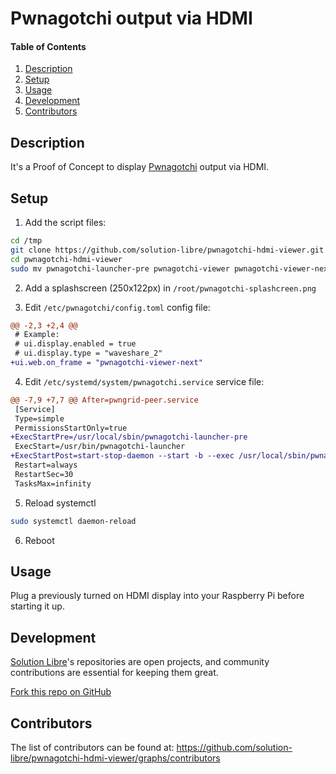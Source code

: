 # Pwnagotchi output via HDMI

#### Table of Contents

1. [Description](#description)
2. [Setup](#setup)
3. [Usage](#usage)
4. [Development](#development)
5. [Contributors](#contributors)

## Description

It's a Proof of Concept to display [Pwnagotchi](https://pwnagotchi.ai/) output via HDMI.

## Setup

1. Add the script files:

```sh
cd /tmp
git clone https://github.com/solution-libre/pwnagotchi-hdmi-viewer.git
cd pwnagotchi-hdmi-viewer
sudo mv pwnagotchi-launcher-pre pwnagotchi-viewer pwnagotchi-viewer-next /usr/local/sbin
```
2. Add a splashscreen (250x122px) in `/root/pwnagotchi-splashcreen.png`

3. Edit `/etc/pwnagotchi/config.toml` config file:

```diff
@@ -2,3 +2,4 @@
 # Example:
 # ui.display.enabled = true
 # ui.display.type = "waveshare_2"
+ui.web.on_frame = "pwnagotchi-viewer-next"
```

4. Edit `/etc/systemd/system/pwnagotchi.service` service file:

```diff
@@ -7,9 +7,7 @@ After=pwngrid-peer.service
 [Service]
 Type=simple
 PermissionsStartOnly=true
+ExecStartPre=/usr/local/sbin/pwnagotchi-launcher-pre
 ExecStart=/usr/bin/pwnagotchi-launcher
+ExecStartPost=start-stop-daemon --start -b --exec /usr/local/sbin/pwnagotchi-viewer
 Restart=always
 RestartSec=30
 TasksMax=infinity
```

5. Reload systemctl

```sh
sudo systemctl daemon-reload
```

6. Reboot

## Usage

Plug a previously turned on HDMI display into your Raspberry Pi before starting it up.

## Development

[Solution Libre](https://www.solution-libre.fr)'s repositories are open projects, and community contributions are essential for keeping them great.

[Fork this repo on GitHub](https://github.com/solution-libre/pwnagotchi-hdmi-viewer/fork)

## Contributors

The list of contributors can be found at: https://github.com/solution-libre/pwnagotchi-hdmi-viewer/graphs/contributors
